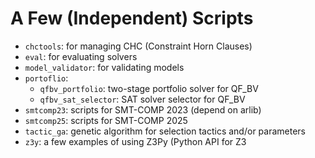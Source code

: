 # A Few (Independent) Scripts

- `chctools`: for managing CHC (Constraint Horn Clauses)
- `eval`:  for evaluating solvers
- `model_validator`: for validating models
- `portoflio`: 
   + `qfbv_portfolio`: two-stage portfolio solver for QF_BV
   + `qfbv_sat_selector`: SAT solver selector for QF_BV
- `smtcomp23`: scripts for SMT-COMP 2023 (depend on arlib)
- `smtcomp25`: scripts for SMT-COMP 2025
- `tactic_ga`: genetic algorithm for selection tactics and/or parameters
- `z3y`: a few examples of using Z3Py (Python API for Z3
